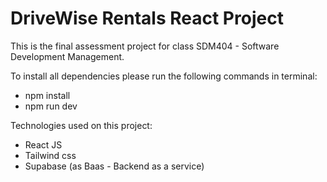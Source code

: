 # DriveWise Rentals React Project

This is the final assessment project for class SDM404 - Software Development Management.

To install all dependencies please run the following commands in terminal:
- npm install
- npm run dev

Technologies used on this project:
- React JS
- Tailwind css
- Supabase (as Baas - Backend as a service)